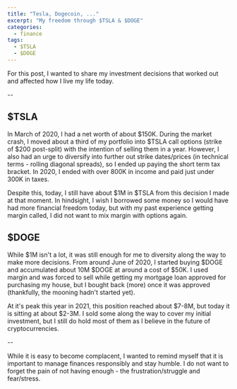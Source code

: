 ```yaml
---
title: "Tesla, Dogecoin, ..."
excerpt: "My freedom through $TSLA & $DOGE"
categories:
  - finance
tags:
  - $TSLA
  - $DOGE
---
```


For this post, I wanted to share my investment decisions that worked out and affected how I live my life today.

--

## $TSLA

In March of 2020, I had a net worth of about $150K. During the market crash, I moved about a third of my portfolio into $TSLA call options (strike of $200 post-split) with the intention of selling them in a year. However, I also had an urge to diversify into further out strike dates/prices (in technical terms - rolling diagonal spreads), so I ended up paying the short term tax bracket. In 2020, I ended with over 800K in income and paid just under 300K in taxes.

Despite this, today, I still have about $1M in $TSLA from this decision I made at that moment. In hindsight, I wish I borrowed some money so I would have had more financial freedom today, but with my past experience getting margin called, I did not want to mix margin with options again.

## $DOGE

While $1M isn't a lot, it was still enough for me to diversity along the way to make more decisions. From around June of 2020, I started buying $DOGE and accumulated about 10M $DOGE at around a cost of $50K. I used margin and was forced to sell while getting my mortgage loan approved for purchasing my house, but I bought back (more) once it was approved (thankfully, the mooning hadn't started yet).

At it's peak this year in 2021, this position reached about $7-8M, but today it is sitting at about $2-3M. I sold some along the way to cover my initial investment, but I still do hold most of them as I believe in the future of cryptocurrencies.

--

While it is easy to become complacent, I wanted to remind myself that it is important to manage finances responsibly and stay humble. I do not want to forget the pain of not having enough - the frustration/struggle and fear/stress.